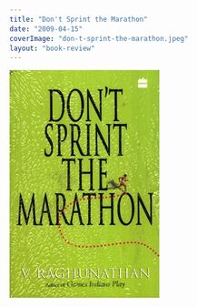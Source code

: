 ```yaml
---
title: "Don't Sprint the Marathon"
date: "2009-04-15"
coverImage: "don-t-sprint-the-marathon.jpeg"
layout: "book-review"
---
```


[![don-t-sprint-the-marathon](images/don-t-sprint-the-marathon.jpeg)](https://srikanthperinkulam.com/wp-content/uploads/2014/10/don-t-sprint-the-marathon.jpeg)

